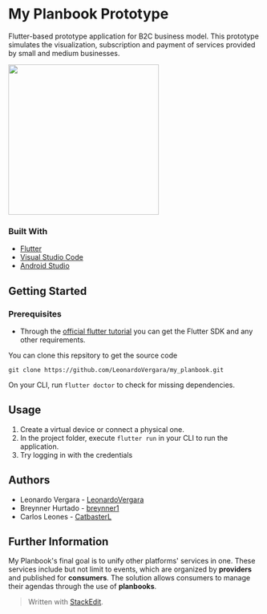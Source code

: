 
# My Planbook Prototype
Flutter-based prototype application for B2C business model. This prototype simulates the visualization, subscription and payment of services provided by small and medium businesses.

<img src="https://raw.githubusercontent.com/LeonardoVergara/my_planbook/main/.github/images/home.png" width="300">

### Built With

 - [Flutter](https://flutter.dev)
 - [Visual Studio Code](https://code.visualstudio.com)
 - [Android Studio](https://developer.android.com/studio)

## Getting Started
### Prerequisites

 - Through the [official flutter tutorial](https://docs.flutter.dev/get-started/install) you can get the Flutter SDK and any other requirements.

You can clone this repsitory to get the source code

    git clone https://github.com/LeonardoVergara/my_planbook.git

On your CLI, run `flutter doctor` to check for missing dependencies.

## Usage

 1. Create a virtual device or connect a physical one.
 2. In the project folder, execute `flutter run` in your CLI to run the application.
 3. Try logging in with the credentials  

## Authors

 - Leonardo Vergara - [LeonardoVergara](https://github.com/LeonardoVergara)
 - Breynner Hurtado - [breynner1](https://github.com/breynner1)
 - Carlos Leones - [CatbasterL](https://github.com/CatbasterL)

## Further Information
My Planbook's final goal is to unify other platforms' services in one. These services include but not limit to events, which are organized by **providers** and published for **consumers**. The solution allows consumers to manage their agendas through the use of **planbooks**.

> Written with [StackEdit](https://stackedit.io/).
